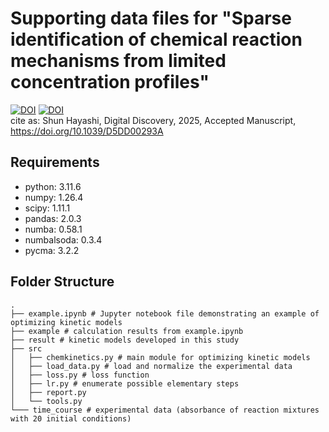 # Supporting data files for "Sparse identification of chemical reaction mechanisms from limited concentration profiles"
[![DOI](https://img.shields.io/badge/DOI-10.1039%2FD5DD00293A-blue)](https://doi.org/10.1039/D5DD00293A)
[![DOI](https://zenodo.org/badge/DOI/10.5281/zenodo.15259062.svg)](https://doi.org/10.5281/zenodo.15259062)
<br>cite as:
Shun Hayashi, Digital Discovery, 2025, Accepted Manuscript, https://doi.org/10.1039/D5DD00293A

## Requirements
- python: 3.11.6
- numpy: 1.26.4
- scipy: 1.11.1
- pandas: 2.0.3
- numba: 0.58.1
- numbalsoda: 0.3.4
- pycma: 3.2.2

## Folder Structure
```
.
├── example.ipynb # Jupyter notebook file demonstrating an example of optimizing kinetic models
├── example # calculation results from example.ipynb
├── result # kinetic models developed in this study
├── src
│   ├── chemkinetics.py # main module for optimizing kinetic models
│   ├── load_data.py # load and normalize the experimental data
│   ├── loss.py # loss function
│   ├── lr.py # enumerate possible elementary steps
│   ├── report.py 
│   └── tools.py
└─── time_course # experimental data (absorbance of reaction mixtures with 20 initial conditions)
```
